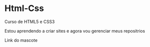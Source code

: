 # Html-Css
 Curso de HTML5 e CSS3

 Estou aprendendo a criar sites e agora vou gerenciar meus repositrios

 <a herf="https://wallisonmartins13.github.io/Html-Css/Exercicios/desafio%2010/Pro.html">Link do mascote </a>
 
